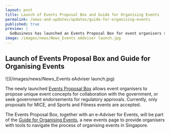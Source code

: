 ```yaml
---
layout: post
title: Launch of Events Proposal Box and Guide for Organising Events
permalink: /news-and-updates/updates/guide-for-organising-events
published: true
preview: |
  GoBusiness has launched an Events Proposal Box for event organisers seeking collaboration with the government. Other tools to help businesses navigate the process of organising events can also be found on the newly launched Guide for Organising Events.
image: /images/news/News_Events eAdviser launch.jpg
---
```


## Launch of Events Proposal Box and Guide for Organising Events

![](/images/news/News_Events eAdviser launch.jpg)

The newly launched [Events Proposal Box](/gobiz-guides/guide-for-organising-events/?src=news#proposal_box) allows event organisers to propose unique event concepts for collaboration with the government, or seek government endorsements for regulatory approvals. Currently, only proposals for MICE, and Sports and Fitness events are accepted.

The Events Proposal Box, together with an e-Adviser for Events, will be part of the [Guide for Organising Events](/gobiz-guides/guide-for-organising-events/?src=news), a new events page to provide organisers with tools to navigate the process of organising events in Singapore.
